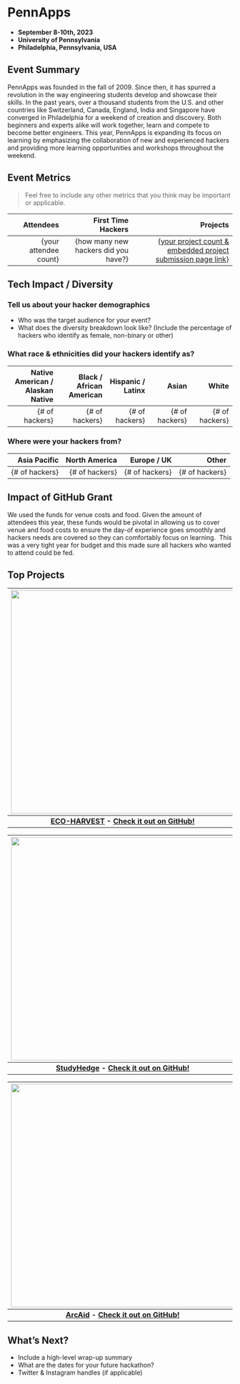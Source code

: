 # PennApps
 - **September 8-10th, 2023** 
 - **University of Pennsylvania**
 - **Philadelphia, Pennsylvania, USA**  

## Event Summary

PennApps was founded in the fall of 2009. Since then, it has spurred a revolution in the way engineering students develop and showcase their skills. In the past years, over a thousand students from the U.S. and other countries like Switzerland, Canada, England, India and Singapore have converged in Philadelphia for a weekend of creation and discovery. Both beginners and experts alike will work together, learn and compete to become better engineers. This year, PennApps is expanding its focus on learning by emphasizing the collaboration of new and experienced hackers and providing more learning opportunities and workshops throughout the weekend.

## Event Metrics 
> Feel free to include any other metrics that you think may be important or applicable. 

| Attendees |First Time Hackers| Projects|
|---------------:|--------------:|------------:|
|{your attendee count}|{how many new hackers did you have?}|[{your project count & embedded project submission page link}](https://abstracthacks.devpost.com/project-gallery)| 

## Tech Impact / Diversity 

### Tell us about your hacker demographics
 - Who was the target audience for your event? <br> 
 - What does the diversity breakdown look like? (Include the percentage of hackers who identify as female, non-binary or other) <br>

### What race & ethnicities did your hackers identify as?
| Native American / <br> Alaskan Native | Black / <br> African American | Hispanic / <br> Latinx | Asian | White |
|---------------:|--------------:|------------:|---------:|--------:|
|{# of hackers}|{# of hackers}|{# of hackers}|{# of hackers}|{# of hackers}|


### Where were your hackers from?
| Asia Pacific | North America | Europe / UK | Other |
|---------------:|--------------:|------------:|---------:|
|{# of hackers}|{# of hackers}|{# of hackers}|{# of hackers}|

## Impact of GitHub Grant
We used the funds for venue costs and food. Given the amount of attendees this year, these funds would be pivotal in allowing us to cover venue and food costs to ensure the day-of experience goes smoothly and hackers needs are covered so they can comfortably focus on learning. 
This was a very tight year for budget and this made sure all hackers who wanted to attend could be fed.  


## Top Projects

| <img src="https://d112y698adiu2z.cloudfront.net/photos/production/software_photos/002/581/626/datas/gallery.jpg" width="500" height="auto"> |
|:--:|
| <b> [ECO-HARVEST](https://devpost.com/software/croprec) - [Check it out on GitHub!](https://github.com/mayankyadavblr/PennApps24) </b>|

| <img src="https://d112y698adiu2z.cloudfront.net/photos/production/software_photos/002/581/696/datas/gallery.jpg" width="500" height="auto"> |
|:--:|
| <b> [StudyHedge](https://devpost.com/software/study-hedge) - [Check it out on GitHub!](https://github.com/Keith-Khadar/Pennapps_2023) </b>|

| <img src="https://d112y698adiu2z.cloudfront.net/photos/production/software_thumbnail_photos/002/581/180/datas/medium.png" width="500" height="auto"> |
|:--:|
| <b> [ArcAid](https://devpost.com/software/draft-placeholder) - [Check it out on GitHub!](https://github.com/juliussneezer04/arcaid) </b>|


## What’s Next?
- Include a high-level wrap-up summary <br>
- What are the dates for your future hackathon? <br>
- Twitter & Instagram handles (if applicable)  
